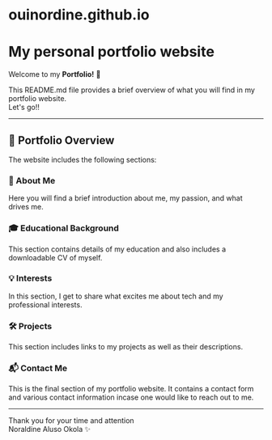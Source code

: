 # ouinordine.github.io
# My personal portfolio website

Welcome to my **Portfolio!** 🎉  

This README.md file provides a brief overview of what you will find in my portfolio website.   
Let's go!!

---  

## 🌟 Portfolio Overview  
The website includes the following sections:

### 📝 About Me  
Here you will find a brief introduction about me, my passion, and what drives me.  


### 🎓 Educational Background  
This section contains details of my education and also includes a downloadable CV of myself.  


### 💡 Interests  
In this section, I get to share what excites me about tech and my professional interests.  


### 🛠️ Projects  
This section includes links to my projects as well as their descriptions.


### 📬 Contact Me  
This is the final section of my portfolio website. It contains a contact form and various
contact information incase one would like to reach out to me.

---

Thank you for your time and attention   
Noraldine Aluso Okola ✨